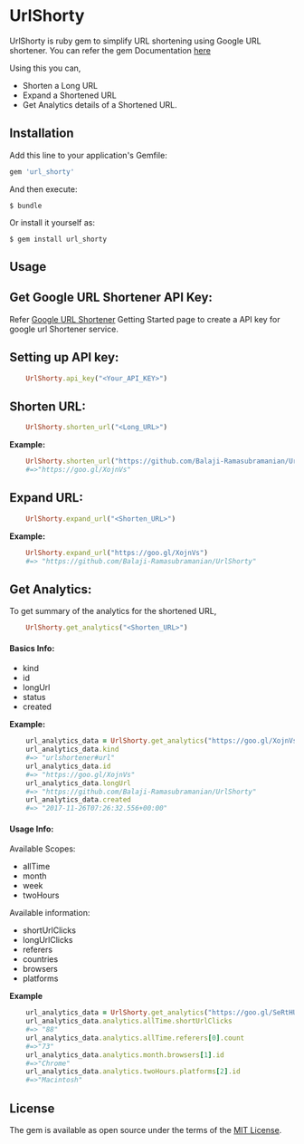 # UrlShorty

UrlShorty is ruby gem to simplify URL shortening using Google URL shortener. 
You can refer the gem Documentation [here](http://www.rubydoc.info/gems/url_shorty/0.0.13)

  Using this you can,
- Shorten a Long URL
- Expand a Shortened URL
- Get Analytics details of a Shortened URL. 

## Installation

Add this line to your application's Gemfile:

```ruby
gem 'url_shorty'
```

And then execute:

    $ bundle

Or install it yourself as:

    $ gem install url_shorty

## Usage
## Get Google URL Shortener API Key:
Refer [Google URL Shortener](https://developers.google.com/url-shortener/v1/getting_started) Getting Started page to create a API key for google url Shortener service. 

## Setting up API key:

```ruby
	UrlShorty.api_key("<Your_API_KEY>")
```
## Shorten URL:
```ruby
	UrlShorty.shorten_url("<Long_URL>")
```

**Example:**

```ruby
	UrlShorty.shorten_url("https://github.com/Balaji-Ramasubramanian/UrlShorty")
	#=>"https://goo.gl/XojnVs" 
```

## Expand URL:
```ruby
	UrlShorty.expand_url("<Shorten_URL>")
 ```

**Example:**
```ruby
	UrlShorty.expand_url("https://goo.gl/XojnVs")
	#=> "https://github.com/Balaji-Ramasubramanian/UrlShorty"
 ```

## Get Analytics:
   To get summary of the analytics for the shortened URL,
```ruby
	UrlShorty.get_analytics("<Shorten_URL>")
```
#### Basics Info:

- kind
- id
- longUrl
- status
- created

**Example:**
```ruby
	url_analytics_data = UrlShorty.get_analytics("https://goo.gl/XojnVs")
	url_analytics_data.kind  	
	#=> "urlshortener#url"
	url_analytics_data.id 		
	#=> "https://goo.gl/XojnVs"
	url_analytics_data.longUrl 	
	#=> "https://github.com/Balaji-Ramasubramanian/UrlShorty"
	url_analytics_data.created 	
	#=> "2017-11-26T07:26:32.556+00:00"

```
#### Usage Info:
Available Scopes:
- allTime
- month
- week
- twoHours


Available information:
- shortUrlClicks
- longUrlClicks
- referers
- countries
- browsers
- platforms


**Example**
```ruby
	url_analytics_data = UrlShorty.get_analytics("https://goo.gl/SeRtHU")
	url_analytics_data.analytics.allTime.shortUrlClicks 			
	#=> "88"
	url_analytics_data.analytics.allTime.referers[0].count 		
	#=>"73"
	url_analytics_data.analytics.month.browsers[1].id 			
	#=>"Chrome"
	url_analytics_data.analytics.twoHours.platforms[2].id 		
	#=>"Macintosh"
```


## License

The gem is available as open source under the terms of the [MIT License](http://opensource.org/licenses/MIT).


